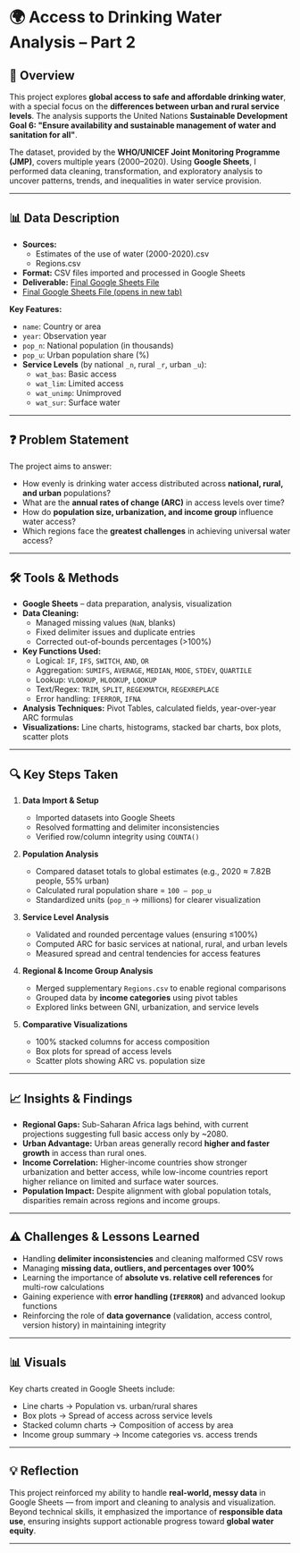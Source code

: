 # 🌍 Access to Drinking Water Analysis – Part 2

## 📘 Overview
This project explores **global access to safe and affordable drinking water**, with a special focus on the **differences between urban and rural service levels**. The analysis supports the United Nations **Sustainable Development Goal 6: "Ensure availability and sustainable management of water and sanitation for all"**.

The dataset, provided by the **WHO/UNICEF Joint Monitoring Programme (JMP)**, covers multiple years (2000–2020). Using **Google Sheets**, I performed data cleaning, transformation, and exploratory analysis to uncover patterns, trends, and inequalities in water service provision.

---

## 📊 Data Description
- **Sources:**
    - Estimates of the use of water (2000-2020).csv
    - Regions.csv 
- **Format:** CSV files imported and processed in Google Sheets  
- **Deliverable:** <a href="https://docs.google.com/spreadsheets/d/12iigZr-Ib51FirMBhE6JaIyrjY7ZEcZtcVlF6AwEbJE/edit?usp=sharing" target="_blank">Final Google Sheets File</a>
- [Final Google Sheets File (opens in new tab)](https://docs.google.com/spreadsheets/d/12iigZr-Ib51FirMBhE6JaIyrjY7ZEcZtcVlF6AwEbJE/edit?usp=sharing)


**Key Features:**
- `name`: Country or area  
- `year`: Observation year  
- `pop_n`: National population (in thousands)  
- `pop_u`: Urban population share (%)  
- **Service Levels** (by national `_n`, rural `_r`, urban `_u`):  
  - `wat_bas`: Basic access  
  - `wat_lim`: Limited access  
  - `wat_unimp`: Unimproved  
  - `wat_sur`: Surface water  

---

## ❓ Problem Statement
The project aims to answer:  
- How evenly is drinking water access distributed across **national, rural, and urban** populations?  
- What are the **annual rates of change (ARC)** in access levels over time?  
- How do **population size, urbanization, and income group** influence water access?  
- Which regions face the **greatest challenges** in achieving universal water access?  

---

## 🛠️ Tools & Methods
- **Google Sheets** – data preparation, analysis, visualization  
- **Data Cleaning:**  
  - Managed missing values (`NaN`, blanks)  
  - Fixed delimiter issues and duplicate entries  
  - Corrected out-of-bounds percentages (>100%)  
- **Key Functions Used:**  
  - Logical: `IF`, `IFS`, `SWITCH`, `AND`, `OR`  
  - Aggregation: `SUMIFS`, `AVERAGE`, `MEDIAN`, `MODE`, `STDEV`, `QUARTILE`  
  - Lookup: `VLOOKUP`, `HLOOKUP`, `LOOKUP`  
  - Text/Regex: `TRIM`, `SPLIT`, `REGEXMATCH`, `REGEXREPLACE`  
  - Error handling: `IFERROR`, `IFNA`  
- **Analysis Techniques:** Pivot Tables, calculated fields, year-over-year ARC formulas  
- **Visualizations:** Line charts, histograms, stacked bar charts, box plots, scatter plots  

---

## 🔍 Key Steps Taken
1. **Data Import & Setup**  
   - Imported datasets into Google Sheets  
   - Resolved formatting and delimiter inconsistencies  
   - Verified row/column integrity using `COUNTA()`  

2. **Population Analysis**  
   - Compared dataset totals to global estimates (e.g., 2020 ≈ 7.82B people, 55% urban)  
   - Calculated rural population share = `100 – pop_u`  
   - Standardized units (`pop_n` → millions) for clearer visualization  

3. **Service Level Analysis**  
   - Validated and rounded percentage values (ensuring ≤100%)  
   - Computed ARC for basic services at national, rural, and urban levels  
   - Measured spread and central tendencies for access features  

4. **Regional & Income Group Analysis**  
   - Merged supplementary `Regions.csv` to enable regional comparisons  
   - Grouped data by **income categories** using pivot tables  
   - Explored links between GNI, urbanization, and service levels  

5. **Comparative Visualizations**  
   - 100% stacked columns for access composition  
   - Box plots for spread of access levels  
   - Scatter plots showing ARC vs. population size  

---

## 📈 Insights & Findings
- **Regional Gaps:** Sub-Saharan Africa lags behind, with current projections suggesting full basic access only by ~2080.  
- **Urban Advantage:** Urban areas generally record **higher and faster growth** in access than rural ones.  
- **Income Correlation:** Higher-income countries show stronger urbanization and better access, while low-income countries report higher reliance on limited and surface water sources.  
- **Population Impact:** Despite alignment with global population totals, disparities remain across regions and income groups.  

---

## ⚠️ Challenges & Lessons Learned
- Handling **delimiter inconsistencies** and cleaning malformed CSV rows  
- Managing **missing data, outliers, and percentages over 100%**  
- Learning the importance of **absolute vs. relative cell references** for multi-row calculations  
- Gaining experience with **error handling (`IFERROR`)** and advanced lookup functions  
- Reinforcing the role of **data governance** (validation, access control, version history) in maintaining integrity  

---

## 📊 Visuals
Key charts created in Google Sheets include:  
- Line charts → Population vs. urban/rural shares  
- Box plots → Spread of access across service levels  
- Stacked column charts → Composition of access by area  
- Income group summary → Income categories vs. access trends  

---

## 💡 Reflection
This project reinforced my ability to handle **real-world, messy data** in Google Sheets — from import and cleaning to analysis and visualization. Beyond technical skills, it emphasized the importance of **responsible data use**, ensuring insights support actionable progress toward **global water equity**.  

---

